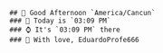 
        ## 👋 Good Afternoon `America/Cancun`
        ### 📅 Today is `03:09 PM`
        ### ⌚ It's `03:09 PM` there
        ### 🎩 With love, EduardoProfe666 
        